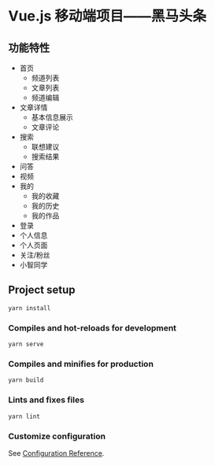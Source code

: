 # Vue.js 移动端项目——黑马头条

## 功能特性

- 首页
  + 频道列表
  + 文章列表
  + 频道编辑
- 文章详情
  + 基本信息展示
  + 文章评论
- 搜索
  + 联想建议
  + 搜索结果
- 问答
- 视频
- 我的
  + 我的收藏
  + 我的历史
  + 我的作品
- 登录
- 个人信息
- 个人页面
- 关注/粉丝
- 小智同学

## Project setup
```
yarn install
```

### Compiles and hot-reloads for development
```
yarn serve
```

### Compiles and minifies for production
```
yarn build
```

### Lints and fixes files
```
yarn lint
```

### Customize configuration
See [Configuration Reference](https://cli.vuejs.org/config/).
